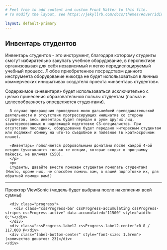 ```yaml
---
# Feel free to add content and custom Front Matter to this file.
# To modify the layout, see https://jekyllrb.com/docs/themes/#overriding-theme-defaults

layout: default-primary
---
```

<section class="info">
  <h2 class="info-header">Инвентарь студентов</h2>
  <p>
      Инвентарь студентов - это инструмент, благодаря которому студенты смогут избирательно закупать учебное оборудование, в перспективе организовывая для себя независимый и легко передислоцируемый учебный процесс. Любое приобретенное посредством данного инструмента оборудование никогда не будет использоваться в личных коммерческих инициативах создателя проекта «инвентарь студентов».
  </p>
  <p>
      Содержимое «инвентаря» будет использоваться исключительно с целью принесения образовательной пользы студентам (польза и целесообразность определяется студентами).
      
      В случае прекращения проведения мною дальнейшей преподавательской деятельности и отсутствия прогрессирующих инициатив со стороны студентов, весь инвентарь будет передан в руки других лиц, заинтересованных в надлежащей подготовке CS-специалистов. При отсутствии последних, оборудование будет передано интересным студентам или подлежит обмену на что-то съедобное и полезное (в краткосрочном плане).
      
      «Инвентарь» пополняется добровольными донатами после каждой 4-ой лекции (учитываются только те лекции, которые входят в программу makecsx, не включая CS50). 
      </p>
      <p>
      Студенты, давайте вместе поможем студентам помогать студентам! (Никто, кроме них, не способен помочь вам, в вашей подготовке их, для обратной помощи вам!)
  </p>
  <hr/>
  <div id="progressBar-container" class="examples">
    <div class="cssProgress">
        <div class="label-bottom-center"><span>Проектор ViewSonic</span> (модель будет выбрана после накопления всей суммы)</div>
      
      <div class="progress">
        <div class="cssProgress-bar cssProgress-accumulating cssProgress-stripes cssProgress-active" data-accumulated="11500" style="width: 0;"></div>
      </div>
      <div class="cssProgress-label2 cssProgress-label2-center">0 ₽ / 117,000 ₽</div>
      <div class="label-bottom-center" style="font-size: 1.5rem">(количество донатов: 23)</div>
    </div>
  </div>
</section>
<script
  src="https://code.jquery.com/jquery-3.4.1.min.js"
  integrity="sha256-CSXorXvZcTkaix6Yvo6HppcZGetbYMGWSFlBw8HfCJo="
  crossorigin="anonymous"></script>
<script type="text/javascript" src="{{ site.url }}/assets/js/progressBar.js"></script>
